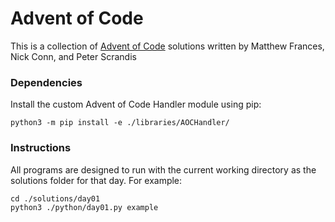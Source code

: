 # Advent of Code

This is a collection of [Advent of Code](http://adventofcode.com/) solutions
 written by Matthew Frances, Nick Conn, and Peter Scrandis

### Dependencies
Install the custom Advent of Code Handler module using pip:
```
python3 -m pip install -e ./libraries/AOCHandler/
```

### Instructions
All programs are designed to run with the current working directory as the solutions folder for that day. For example:
```
cd ./solutions/day01
python3 ./python/day01.py example
```